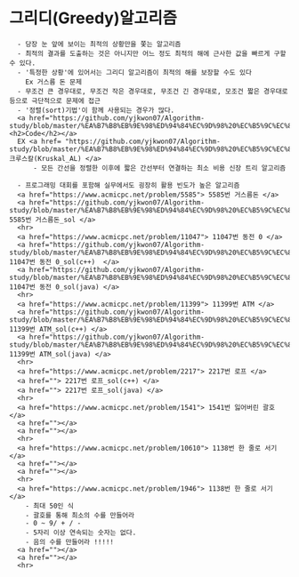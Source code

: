 <h1>그리디(Greedy)알고리즘</h1>
      
      - 당장 눈 앞에 보이는 최적의 상황만을 쫓는 알고리즘 
      - 최적의 결과를 도출하는 것은 아니지만 어느 정도 최적의 해에 근사한 값을 빠르게 구할 수 있다. 
      - '특정한 상황'에 있어서는 그리디 알고리즘이 최적의 해를 보장할 수도 있다
        Ex 거스름 돈 문제 
      - 무조건 큰 경우대로, 무조건 작은 경우대로, 무조건 긴 경우대로, 모조건 짧은 경우대로 등으로 극단적으로 문제에 접근 
      - '정렬(sort)기법'이 함께 사용되는 경우가 많다. 
      <a href="https://github.com/yjkwon07/Algorithm-study/blob/master/%EA%B7%B8%EB%9E%98%ED%94%84%EC%9D%98%20%EC%B5%9C%EC%86%8C%EB%B9%84%EC%9A%A9/greedy.cpp"><h2>Code</h2></a>
      EX <a href= "https://github.com/yjkwon07/Algorithm-study/blob/master/%EA%B7%B8%EB%9E%98%ED%94%84%EC%9D%98%20%EC%B5%9C%EC%86%8C%EB%B9%84%EC%9A%A9/Kruskal_AL.md"> 크루스칼(Kruskal_AL) </a>
          - 모든 간선을 정렬한 이후에 짧은 간선부터 연결하는 최소 비용 신장 트리 알고리즘
      
      - 프로그래밍 대회를 포함해 실무에서도 굉장히 활용 빈도가 높은 알고리즘
      <a href="https://www.acmicpc.net/problem/5585"> 5585번 거스름돈 </a>
      <a href="https://github.com/yjkwon07/Algorithm-study/blob/master/%EA%B7%B8%EB%9E%98%ED%94%84%EC%9D%98%20%EC%B5%9C%EC%86%8C%EB%B9%84%EC%9A%A9/%EA%B1%B0%EC%8A%A4%EB%A6%84%EB%8F%88_5585.cpp"> 5585번 거스름돈_sol </a>
      <hr>
      <a href="https://www.acmicpc.net/problem/11047"> 11047번 동전 0 </a>
      <a href="https://github.com/yjkwon07/Algorithm-study/blob/master/%EA%B7%B8%EB%9E%98%ED%94%84%EC%9D%98%20%EC%B5%9C%EC%86%8C%EB%B9%84%EC%9A%A9/1107%EB%B2%88%20%EB%8F%99%EC%A0%840.cpp"> 11047번 동전 0_sol(c++)  </a>
      <a href="https://github.com/yjkwon07/Algorithm-study/blob/master/%EA%B7%B8%EB%9E%98%ED%94%84%EC%9D%98%20%EC%B5%9C%EC%86%8C%EB%B9%84%EC%9A%A9/BJ_11047.java"> 11047번 동전 0_sol(java) </a>
      <hr>
      <a href="https://www.acmicpc.net/problem/11399"> 11399번 ATM </a>
      <a href="https://github.com/yjkwon07/Algorithm-study/blob/master/%EA%B7%B8%EB%9E%98%ED%94%84%EC%9D%98%20%EC%B5%9C%EC%86%8C%EB%B9%84%EC%9A%A9/11399%EB%B2%88%20ATM.cpp">  11399번 ATM_sol(c++) </a>
      <a href="https://github.com/yjkwon07/Algorithm-study/blob/master/%EA%B7%B8%EB%9E%98%ED%94%84%EC%9D%98%20%EC%B5%9C%EC%86%8C%EB%B9%84%EC%9A%A9/BJ_11399.java">  11399번 ATM_sol(java) </a>
      <hr>
      <a href="https://www.acmicpc.net/problem/2217"> 2217번 로프 </a>
      <a href=""> 2217번 로프_sol(c++) </a>
      <a href=""> 2217번 로프_sol(java) </a>
      <hr>
      <a href="https://www.acmicpc.net/problem/1541"> 1541번 잃어버린 괄호 </a>
      <a href=""></a>
      <a href=""></a>
      <hr>
      <a href="https://www.acmicpc.net/problem/10610"> 1138번 한 줄로 서기 </a>
      <a href=""></a>
      <a href=""></a>
      <hr>
      <a href="https://www.acmicpc.net/problem/1946"> 1138번 한 줄로 서기 </a>
        - 최대 50인 식 
        - 괄호를 통해 최소의 수를 만들어라 
        - 0 ~ 9/ + / - 
        - 5자리 이상 연속되는 숫자는 없다.
        - 음의 수를 만들어라 !!!!!
      <a href=""></a>
      <a href=""></a>
      <hr>
      
      

      
      
      
      
      
      
      
